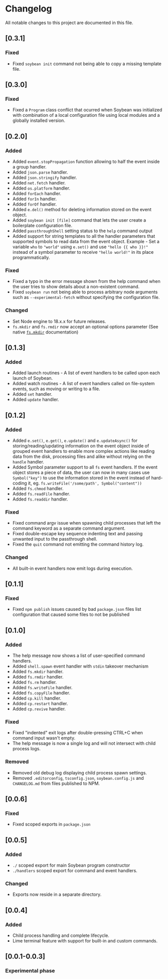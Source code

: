 # Changelog

All notable changes to this project are documented in this file.

## [0.3.1]

### Fixed
- Fixed `soybean init` command not being able to copy a missing template file.

## [0.3.0]

### Fixed
- Fixed a `Program` class conflict that ocurred when Soybean was initialized with combination of a local configuration file using local modules and a globally installed version.

## [0.2.0]

### Added
- Added `event.stopPropagation` function allowing to half the event inside a group handler.
- Added `json.parse` handler.
- Added `json.stringify` handler.
- Added `net.fetch` handler.
- Added `os.platform` handler.
- Added `forEach` handler.
- Added `forIn` handler.
- Added `forOf` handler.
- Added `e.del()` method for deleting information stored on the event object.
- Added `soybean init [file]` command that lets the user create a boilerplate configuration file.
- Added `passthroughShell` setting status to the `help` command output
- Added support for string templates to all the handler parameters that supported symbols to read data from the event object. Example - Set a variable `who` to `"world"` using `e.set()` and use `"hello {{ who }}!"` instead of a symbol parameter to receive `"hello world!"` in its place programmatically.

### Fixed
- Fixed a typo in the error message shown from the help command when the user tries to show details about a non-existent command.
- Fixed `soybean run` not being able to process arbitrary node arguments such as `--experimental-fetch` without specifying the configuration file.

### Changed
- Set Node engine to 18.x.x for future releases.
- `fs.mkdir` and `fs.rmdir` now accept an optional options parameter (See native [`fs.mkdir`](#https://nodejs.org/api/fs.html#fsmkdirpath-options-callback) documentation)

## [0.1.3]

### Added
- Added launch routines - A list of event handlers to be called upon each launch of Soybean.
- Added watch routines - A list of event handlers called on file-system events, such as moving or writing to a file.
- Added `set` handler.
- Added `update` handler.

## [0.1.2]

### Added
- Added `e.set()`, `e.get()`, `e.update()` and `e.updateAsync()` for storing/reading/updating information on the event object inside of grouped event handlers to enable more complex actions like reading data from the disk, processing files and alike without relying on the `handle` handler.
- Added Symbol parameter support to all `fs` event handlers. If the event object stores a piece of data, the user can now in many cases use `Symbol("key")` to use the information stored in the event instead of hard-coding it, eg. `fs.writeFile('/some/path', Symbol("content"))`
- Added `fs.chmod` handler.
- Added `fs.readFile` handler.
- Added `fs.readdir` handler.

### Fixed
- Fixed command argv issue when spawning child processes that left the command keyword as a separate command argument.
- Fixed double-escape key sequence indenting text and passing unwanted input to the passthrough shell.
- Fixed the `quit` command not emitting the command history log.

### Changed
- All built-in event handlers now emit logs during execution.

## [0.1.1]

### Fixed
- Fixed `npm publish` issues caused by bad `package.json` files list configuration that caused some files to not be published

## [0.1.0]

### Added
- The help message now shows a list of user-specified command handlers.
- Added `shell.spawn` event handler with `stdin` takeover mechanism
- Added `fs.mkdir` handler.
- Added `fs.rmdir` handler.
- Added `fs.rm` handler.
- Added `fs.writeFile` handler.
- Added `fs.copyFile` handler.
- Added `cp.kill` handler.
- Added `cp.restart` handler.
- Added `cp.revive` handler.

### Fixed
- Fixed "indented" exit logs after double-pressing CTRL+C when command input wasn't empty.
- The help message is now a single log and will not intersect with child process logs.

### Removed
- Removed old debug log displaying child process spawn settings.
- Removed `.editorconfig`, `tsconfig.json`, `soybean.config.js` and `CHANGELOG.md` from files published to NPM.

## [0.0.6]

### Fixed
- Fixed scoped exports in `package.json`

## [0.0.5]

### Added
- `./` scoped export for main Soybean program constructor
- `./handlers` scoped export for command and event handlers.

### Changed
- Exports now reside in a separate directory.

## [0.0.4]

### Added
- Child process handling and complete lifecycle.
- Lime terminal feature with support for built-in and custom commands.

## [0.0.1-0.0.3]

### Experimental phase